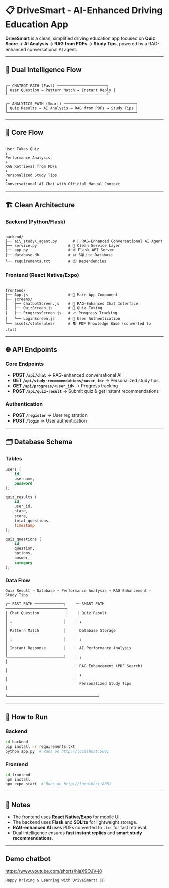 
# 📋 DriveSmart - AI-Enhanced Driving Education App

**DriveSmart** is a clean, simplified driving education app focused on **Quiz Score → AI Analysis → RAG from PDFs → Study Tips**, powered by a RAG-enhanced conversational AI agent.

---

## 🔄 Dual Intelligence Flow

```

┌─ CHATBOT PATH (Fast) ──────────────────────┐
│ User Question → Pattern Match → Instant Reply │
└────────────────────────────────────────────┘

┌─ ANALYTICS PATH (Smart) ────────────────────────────────┐
│ Quiz Results → AI Analysis → RAG from PDFs → Study Tips │
└─────────────────────────────────────────────────────────┘

```

---

## 🎯 Core Flow

```

User Takes Quiz
↓
Performance Analysis
↓
RAG Retrieval from PDFs
↓
Personalized Study Tips
↓
Conversational AI Chat with Official Manual Context

```

---

## 🏗️ Clean Architecture

### Backend (Python/Flask)

```

backend/
├── ai\_study\_agent.py       # 🤖 RAG-Enhanced Conversational AI Agent
├── service.py              # 🔧 Clean Service Layer
├── app.py                  # 🌐 Flask API Server
├── database.db             # 📊 SQLite Database
└── requirements.txt        # 📦 Dependencies

```

### Frontend (React Native/Expo)

```

frontend/
├── App.js                  # 📱 Main App Component
├── screens/
│   ├── ChatbotScreen.js    # 💬 RAG-Enhanced Chat Interface
│   ├── QuizScreen.js       # 📝 Quiz Taking
│   ├── ProgressScreen.js   # 📈 Progress Tracking
│   └── LoginScreen.js      # 🔐 User Authentication
└── assets/staterules/      # 📚 PDF Knowledge Base (converted to .txt)

````

---

## 🌐 API Endpoints

### Core Endpoints

- **POST `/api/chat`** → RAG-enhanced conversational AI  
- **GET `/api/study-recommendations/<user_id>`** → Personalized study tips  
- **GET `/api/progress/<user_id>`** → Progress tracking  
- **POST `/api/quiz-result`** → Submit quiz & get instant recommendations  

### Authentication

- **POST `/register`** → User registration  
- **POST `/login`** → User authentication  

---

## 🗂️ Database Schema

### Tables

```sql
users (
    id,
    username,
    password
);

quiz_results (
    id,
    user_id,
    state,
    score,
    total_questions,
    timestamp
);

quiz_questions (
    id,
    question,
    options,
    answer,
    category
);
````

### Data Flow

```
Quiz Result → Database → Performance Analysis → RAG Enhancement → Study Tips
```

```
┌─ FAST PATH ─────────────┐    ┌─ SMART PATH ───────────────────────────┐
│ Chat Question            │    │ Quiz Result                            │
│ ↓                       │    │ ↓                                      │
│ Pattern Match           │    │ Database Storage                       │
│ ↓                       │    │ ↓                                      │
│ Instant Response        │    │ AI Performance Analysis                │
└─────────────────────────┘    │ ↓                                      │
                               │ RAG Enhancement (PDF Search)           │
                               │ ↓                                      │
                               │ Personalized Study Tips                │
                               └────────────────────────────────────────┘
```

---

## 🚀 How to Run

### Backend

```bash
cd backend
pip install -r requirements.txt
python app.py  # Runs on http://localhost:5001
```

### Frontend

```bash
cd frontend
npm install
npx expo start  # Runs on http://localhost:8081
```

---

## 📝 Notes

* The frontend uses **React Native/Expo** for mobile UI.
* The backend uses **Flask** and **SQLite** for lightweight storage.
* **RAG-enhanced AI** uses PDFs converted to `.txt` for fast retrieval.
* Dual intelligence ensures **fast instant replies** and **smart study recommendations**.

---

## Demo chatbot
  https://www.youtube.com/shorts/hiaX9OJV-j8
 ```
Happy Driving & Learning with DriveSmart! 🚗💡
```

